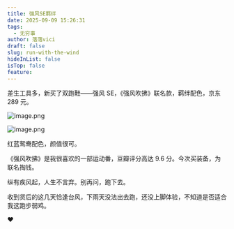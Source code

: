 ```yaml
---
title: 强风SE羁绊
date: 2025-09-09 15:26:31
tags:
  - 无穷事
author: 落落vici
draft: false
slug: run-with-the-wind
hideInList: false
isTop: false
feature:
---
```

差生工具多，新买了双跑鞋——强风 SE，《强风吹拂》联名款，羁绊配色，京东 289 元。

![image.png](https://img.hux.ink/image/2025/09/202509091530157.png)

![image.png](https://img.hux.ink/image/2025/09/202509091530870.png)

红蓝鸳鸯配色，颜值很可。

《强风吹拂》是我很喜欢的一部运动番，豆瓣评分高达 9.6 分。今次买装备，为联名掏钱。

纵有疾风起，人生不言弃。别再问，跑下去。

收到货后的这几天恰逢台风，下雨天没法出去跑，还没上脚体验，不知道是否适合我这跑步弱鸡。

❤
